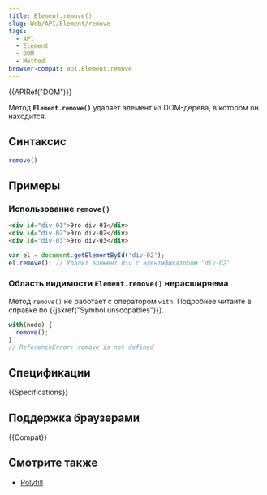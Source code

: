 ```yaml
---
title: Element.remove()
slug: Web/API/Element/remove
tags:
  - API
  - Element
  - DOM
  - Method
browser-compat: api.Element.remove
---
```

{{APIRef("DOM")}}

Метод **`Element.remove()`** удаляет элемент из DOM-дерева, в котором он находится.

## Синтаксис

```js
remove()
```

## Примеры

### Использование `remove()`

```html
<div id="div-01">Это div-01</div>
<div id="div-02">Это div-02</div>
<div id="div-03">Это div-03</div>
```

```js
var el = document.getElementById('div-02');
el.remove(); // Удалит элемент div с идентификатором 'div-02'
```

### Область видимости `Element.remove()` нерасширяема

Метод `remove()` не работает с оператором `with`.
Подробнее читайте в справке по {{jsxref("Symbol.unscopables")}}.


```js
with(node) {
  remove();
}
// ReferenceError: remove is not defined
```

## Спецификации

{{Specifications}}

## Поддержка браузерами

{{Compat}}

## Смотрите также

- [Polyfill](https://github.com/chenzhenxi/element-remove)
